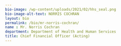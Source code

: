 ```yaml
---
bio-image: /wp-content/uploads/2021/02/hhs_seal.png
bio-image-alt-text: NORRIS COCHRAN
layout: bio
permalink: /bio/mr-norris-cochran/
name : Mr. Norris Cochran
department: Department of Health and Human Services
title: Chief Financial Officer (Acting)
---
```


